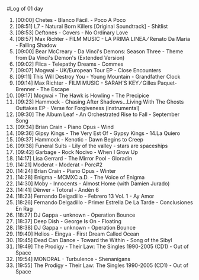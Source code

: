 #Log of 01 day

1. [00:00] Chetes - Blanco Fácil. - Poco A Poco
1. [08:51] L7 - Natural Born Killers [Original Soundtrack] - Shitlist
1. [08:53] Deftones - Covers - No Ordinary Love
1. [08:57] Max Richter - FILM MUSIC - LA PRIMA LINEA ⁄ Renato Da Maria - Falling Shadow
1. [09:00] Bear McCreary - Da Vinci's Demons: Season Three - Theme from Da Vinci's Demon's (Extended Version)
1. [09:02] Flica - Telepathy Dreams - Commes
1. [09:07] Mogwai - UK/European Tour EP - Close Encounters
1. [09:11] This Will Destroy You - Young Mountain - Grandfather Clock
1. [09:14] Max Richter - FILM MUSIC - SARAH'S KEY ⁄ Gilles Paquet-Brenner - The Escape
1. [09:17] Mogwai - The Hawk is Howling - The Precipice
1. [09:23] Hammock - Chasing After Shadows...Living With The Ghosts Outtakes EP - Verse for Forgiveness (instrumental)
1. [09:30] The Album Leaf - An Orchestrated Rise to Fall - September Song
1. [09:34] Brian Crain - Piano Opus - Wind
1. [09:36] Gipsy Kings - The Very Est Of - Gypsy Kings - 14.La Quiero
1. [09:37] Hammock - Kenotic - Dawn Begins to Creep
1. [09:38] Funeral Suits - Lily of the valley - stars are spaceships
1. [09:42] Garbage - Rock Nocivo - When I Grow Up
1. [14:17] Lisa Gerrard - The Mirror Pool - Gloradin
1. [14:21] Moderat - Moderat - Porc#2
1. [14:24] Brian Crain - Piano Opus - Winter
1. [14:28] Enigma - MCMXC a.D. - The Voice of Enigma
1. [14:30] Moby - Innocents - Almost Home (with Damien Jurado)
1. [14:41] Dënver - Totoral - Andén 6
1. [18:23] Fernando Delgadillo - Febrero 13 Vol. 1 - Ay Amor
1. [18:26] Fernando Delgadillo - Primer Estrella De La Tarde - Conclusiones En Rag
1. [18:27] DJ Gappa - unknown - Operation Bounce
1. [18:37] Deep Dish - George Is On - Floating
1. [18:38] DJ Gappa - unknown - Operation Bounce
1. [19:40] Helios - Eingya - First Dream Called Ocean
1. [19:45] Dead Can Dance - Toward the Within - Song of the Sibyl
1. [19:49] The Prodigy - Their Law: The Singles 1990-2005 (CD1) - Out of Space
1. [19:54] MONORAL - Turbulence - Shenanigans
1. [19:55] The Prodigy - Their Law: The Singles 1990-2005 (CD1) - Out of Space
